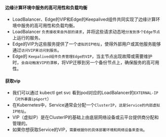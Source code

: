 #### 边缘计算环境中服务的高可用性和负载均衡
* LoadBalancer、Edge的VIP和Edge的Keepalived组件共同实现了边缘计算环境中服务的高可用性和负载均衡。
* LoadBalancer `负责接收来自外部的请求`，并将这些请求动态地`分发到多个Edge节点`上运行的服务。
* Edge的VIP为这些服务提供了一个`虚拟的IP地址`，使得外部用户或其他服务能够通过`访问VIP来访问到服务`。
* Edge的 `Keepalived组件负责管理Edge的VIP`，当主节点出现故障或需要维护时，`会自动触发VIP的漂移`，将VIP迁移到另一个备份节点上，确保服务的高可用性。


#### 获取vip
* 我们可以通过 kubectl get svc 看到pod对应的LoadBalancer的`EXTERNAL-IP`（`对外暴露ip&port`）
* 在Kubernetes中，Service通常会分配一个`ClusterIP`，`这是Service的内部虚拟IP地址`。
* VIP（虚拟IP）是在ClusterIP的基础上由底层网络设备或云平台提供商分配和管理的。
* 如果你想获取Service的VIP，`需要根据你的具体部署环境和网络设备来查询`。

